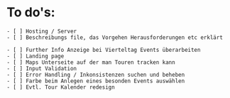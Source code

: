 # To do's:    
    - [ ] Hosting / Server
    - [ ] Beschreibungs file, das Vorgehen Herausforderungen etc erklärt

    - [ ] Further Info Anzeige bei Vierteltag Events überarbeiten
    - [ ] Landing page
    - [ ] Maps Unterseite auf der man Touren tracken kann
    - [ ] Input Validation
    - [ ] Error Handling / Inkonsistenzen suchen und beheben
    - [ ] Farbe beim Anlegen eines besonden Events auswählen
    - [ ] Evtl. Tour Kalender redesign

    


